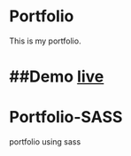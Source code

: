 
# Portfolio
This is my portfolio.

##Demo
[live](https://jjs88.github.io/Portfolio/SASS)
=======
# Portfolio-SASS
portfolio using sass
